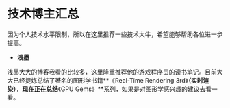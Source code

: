 # 技术博主汇总

因为个人技术水平限制，所以在这里推荐一些技术大牛，希望能够帮助各位进一步提高。

* **浅墨**

浅墨大大的博客我看的比较多，这里隆重推荐他的[游戏程序员的读书笔记](https://github.com/QianMo/Game-Programmer-Study-Notes)。目前大大已经提炼总结了著名的图形学书籍**《Real-Time Rendering 3rd》**（实时渲染），现在正在总结**《GPU Gems》**系列，如果是对图形学感兴趣的建议去看一看。